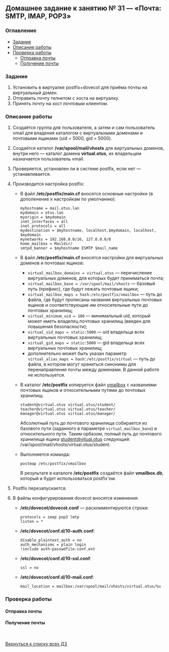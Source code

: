 ## Домашнее задание к занятию № 31 — «Почта: SMTP, IMAP, POP3»  <!-- omit in toc -->

### Оглавление  <!-- omit in toc -->

- [Задание](#задание)
- [Описание работы](#описание-работы)
- [Проверка работы](#проверка-работы)
  - [Отправка почты](#отправка-почты)
  - [Получение почты](#получение-почты)

### Задание

1. Установить в виртуалке postfix+dovecot для приёма почты на виртуальный домен.
2. Отправить почту телнетом с хоста на виртуалку.
3. Принять почту на хост почтовым клиентом.

### Описание работы

1. Создаётся группа для пользователя, а затем и сам пользователь vmail для владения каталогом с виртуальными доменами и почтовыми ящиками (uid = 5000, gid = 5000).
2. Создаётся каталог **/var/spool/mail/vhosts** для виртуальных доменов, внутри него — каталог домена **virtual.otus**, их владельцем назначается пользователь vmail.
3. Проверяется, установлен ли в системе postfix, если нет — устанавливается.
4. Производится настройка postfix:

   - В файл **/etc/postfix/main.cf** вносятся основные настройки (в дополенение к настройкам по умолчанию):
        
        ```
        myhostname = mail.otus.lan
        mydomain = otus.lan
        myorigin = $mydomain
        inet_interfaces = all
        inet_protocols = all
        mydestination = $myhostname, localhost.$mydomain, localhost, $mydomain
        mynetworks = 192.168.0.0/16, 127.0.0.0/8
        home_mailbox = Maildir/
        smtpd_banner = $myhostname ESMTP $mail_name
        ```

   - В файл **/etc/postfix/main.cf** вносятся настройки для виртуальных доменов и почтовых ящиков:

       - `virtual_mailbox_domains = virtual.otus` — перечисление виртуальных доменов, для которых будет приниматься почта;
       - `virtual_mailbox_base = /var/spool/mail/vhosts` — базовый путь (префикс), где будут лежать почтовые ящики;
       - `virtual_mailbox_maps = hash:/etc/postfix/vmailbox` — путь до файла, где будут прописаны названия виртуальных почтовых ящиков и соответствующие им относительные пути до почтовых хранилищ;
       - `virtual_minimum_uid = 100` — минимальный uid, который может иметь владелец почтовых хранилищ (введен для повышения безопасности);
       - `virtual_uid_maps = static:5000` — uid владельца всех виртуальных почтовых хранилищ;
       - `virtual_gid_maps = static:5000` — gid владельца всех виртуальных почтовых хранилищ;
       - дополнительно может быть указан параметр `virtual_alias_maps = hash:/etc/postfix/virtual` — путь до файла, в котором могут храниться синонимы для перенаправления почты между доменами. В данной работе не используется.

   - В каталог **/etc/postfix** копируется файл [vmailbox](provisioning/roles/mail/templates/vmailbox.j2) c названиями почтовых ящиков и относительными путями до почтовых хранилищ:

        ```
        student@virtual.otus virtual.otus/student/
        teacher@virtual.otus virtual.otus/teacher/
        manager@virtual.otus virtual.otus/manager/
        ```

        Абсолютный путь до почтового хранилища собирается из базового пути (заданного в параметре `virtual_mailbox_base`) и относительного пути. Таким орбазом, полный путь до почтового хранилища ящика student@vitual.otus следующий: /var/spool/mail/vhosts/virtual.otus/student. 

   - Выполняется команда:

        ```
        postmap /etc/postfix/vmailbox
        ```

        В результате в каталоге **/etc/postfix** создаётся файл **vmailbox.db**, который и будет использоваться postfix'ом.

5. Postfix перезапускается.
6. В файлы конфигурирования dovecot вносятся изменения:

   - **/etc/dovecot/dovecot.conf** — раскомментируются строки:

        ```
        protocols = imap pop3 lmtp
        listen = *
        ```

   - **/etc/dovecot/conf.d/10-auth.conf**:

        ```
        disable_plaintext_auth = no
        auth_mechanisms = plain login
        !include auth-passwdfile.conf.ext
        ```

   - **/etc/dovecot/conf.d/10-ssl.conf**:

        ```
        ssl = no
        ```

   - **/etc/dovecot/conf.d/10-mail.conf**:

        ```
        mail_location = mailbox:/var/spool/mail/vhosts/virtual.otus/%u
        ```



### Проверка работы



#### Отправка почты



#### Получение почты



<br/>

[Вернуться к списку всех ДЗ](../README.md)
